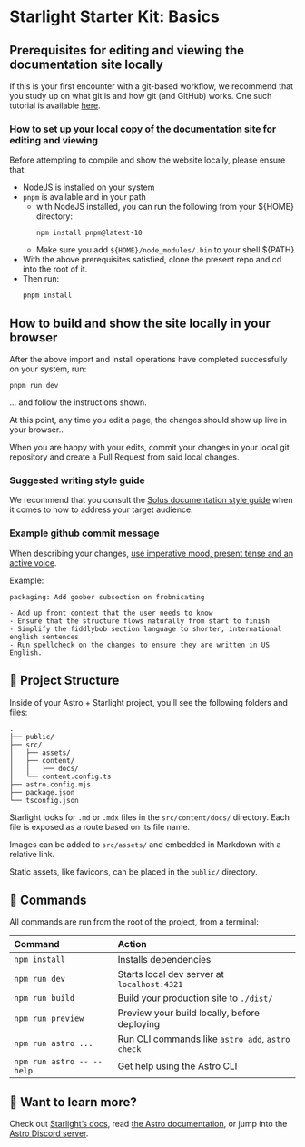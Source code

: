 # Starlight Starter Kit: Basics

## Prerequisites for editing and viewing the documentation site locally

If this is your first encounter with a git-based workflow, we recommend that you study up on what git is and how git (and GitHub) works. One such tutorial is available [here](https://docs.github.com/en/get-started).

### How to set up your local copy of the documentation site for editing and viewing

Before attempting to compile and show the website locally, please ensure that:

- NodeJS is installed on your system
- `pnpm` is available and in your path
  - with NodeJS installed, you can run the following from your ${HOME} directory:
    ```
    npm install pnpm@latest-10
    ```
  - Make sure you add `${HOME}/node_modules/.bin` to your shell ${PATH}
- With the above prerequisites satisfied, clone the present repo and cd into the root of it.
- Then run:
  ``` 
  pnpm install
  ```

## How to build and show the site locally in your browser

After the above import and install operations have completed successfully on your system, run:

    pnpm run dev

... and follow the instructions shown.

At this point, any time you edit a page, the changes should show up live in your browser..

When you are happy with your edits, commit your changes in your local git repository and create a Pull Request from said local changes.

### Suggested writing style guide

We recommend that you consult the [Solus documentation style guide](https://help.getsol.us/docs/user/contributing/style/) when it comes to how to address your target audience.

### Example github commit message

When describing your changes, [use imperative mood, present tense and an active voice](https://github.com/joelparkerhenderson/git-commit-message/).

Example:

```
packaging: Add goober subsection on frobnicating

- Add up front context that the user needs to know
- Ensure that the structure flows naturally from start to finish
- Simplify the fiddlybob section language to shorter, international english sentences
- Run spellcheck on the changes to ensure they are written in US English.
```

## 🚀 Project Structure

Inside of your Astro + Starlight project, you'll see the following folders and files:

```
.
├── public/
├── src/
│   ├── assets/
│   ├── content/
│   │   ├── docs/
│   └── content.config.ts
├── astro.config.mjs
├── package.json
└── tsconfig.json
```

Starlight looks for `.md` or `.mdx` files in the `src/content/docs/` directory. Each file is exposed as a route based on its file name.

Images can be added to `src/assets/` and embedded in Markdown with a relative link.

Static assets, like favicons, can be placed in the `public/` directory.

## 🧞 Commands

All commands are run from the root of the project, from a terminal:

| Command                   | Action                                           |
| :------------------------ | :----------------------------------------------- |
| `npm install`             | Installs dependencies                            |
| `npm run dev`             | Starts local dev server at `localhost:4321`      |
| `npm run build`           | Build your production site to `./dist/`          |
| `npm run preview`         | Preview your build locally, before deploying     |
| `npm run astro ...`       | Run CLI commands like `astro add`, `astro check` |
| `npm run astro -- --help` | Get help using the Astro CLI                     |

## 👀 Want to learn more?

Check out [Starlight’s docs](https://starlight.astro.build/), read [the Astro documentation](https://docs.astro.build), or jump into the [Astro Discord server](https://astro.build/chat).

